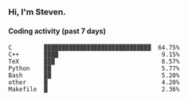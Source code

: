 ### Hi, I'm Steven.

#### Coding activity (past 7 days)
```
C         ▓▓▓▓▓▓▓▓▓▓▓▓▓▓▓▓▓▓▓▓▓▓▓▓▓▓▓▓▓▓  64.75%
C++       ▓▓▓▓                             9.15%
TeX       ▓▓▓                              8.57%
Python    ▓▓                               5.77%
Bash      ▓▓                               5.20%
other     ▓                                4.20%
Makefile  ▓                                2.36%
```
